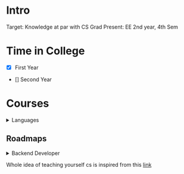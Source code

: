 # Intro

Target: Knowledge at par with CS Grad
Present: EE 2nd year, 4th Sem


# Time in College

- [X] First Year
- [] Second Year

# Courses

<details><summary> Languages</summary> 

- [] Python (In progress)
- [] Java (In progress)
- [] C++ (In progress)
- [] Rust
- [] Javascript
- [] Haskell


</details>



## Roadmaps


<details><summary> Backend Developer</summary>
	

### Backend Developer
- [] Learn the basics of Internet
-     [] How does the internet work
-     [] What is Http and Https
-     [] What is Domain Name
-     [] What is IP address
-     [] DNS and how it works
-     [] What is hosting?
-     [] What is SMTP
- [X] Basics of Frontend Language
-     [X] HTML
-     [X] CSS
-     [X] Javascript
- [] Learn a backend Language
-     [] php
-     [] nodejs
-     [] ruby on rails
-     [] go
-     [] python django
- [] Learn Version Control System
-     [] Basic Git Commands
-     [] Cloud repo hosting services
-         [] Github
-         [] GitLab
-         [] BitBucket
- [] Learn about Relational Database
-     [] MySQL
-     [] Postgresql
-     [] MariaDB
-     [] MS Sql
-     [] Oracle
- [] Learn about NoSQL Database
-     [] MongoDB
-     [] RethinkDB
-     [] CouchDB
-     [] DynamoDB
- [] Learn about APIs
-     [] REST APIs
-     [] Json APIs
-     [] HATOAS
-     [] OpenAPI spec and swagger
-     [] Authentication
-     [] GraphQL
- [] Learn about caching
-     [] CDN(content-delivery network)
-     [] Server-side caching
-         [] Redis
-         [] Memcached
-     [] Client-side caching
- [] Web Servers
-     [] Nginx
-     [] Apache
-     [] Reverse Proxy
- [] Watching web security
-     [] Hashing Algorithms
-         [] MD5
-         [] SHA Family
-         [] Scrypt
-         [] Bcrypt
-     [] HTTPS
-     [] CORS
-     [] SSL/TLS
- [] Containerization / Virtualization
-     [] Docker
-     [] Kubernetes
-     [] rkt
- [] Architectural patterns
-     [] Monolithic
-     [] Microservices
-     [] Serverless
-     [] Scaling(Horizontal and vertical)
-     [] Load Balancers

This Roadmap was taken from [here](https://twitter.com/dermayank/status/1371118098716127233)

</details> 


Whole idea of teaching yourself cs is inspired from this [link](https://teachyourselfcs.com/)
	
